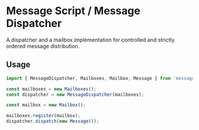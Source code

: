 # Message Script / Message Dispatcher

A dispatcher and a mailbox implementation for controlled and strictly ordered message distribution.

## Usage

```javascript
import { MessageDispatcher, Mailboxes, Mailbox, Message } from 'message-dispatcher';

const mailboxes = new Mailboxes();
const dispatcher = new MessageDispatcher(mailboxes);

const mailbox = new Mailbox();

mailboxes.register(mailbox);
dispatcher.dispatch(new Message());
```
